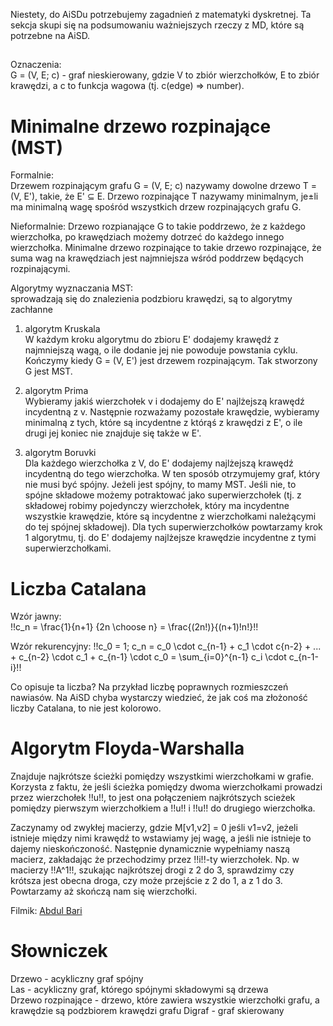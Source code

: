 Niestety, do AiSDu potrzebujemy zagadnień z matematyki dyskretnej. Ta sekcja skupi się na podsumowaniu ważniejszych rzeczy z MD, które są potrzebne na AiSD.

##

Oznaczenia:  
G = (V, E; c) - graf nieskierowany, gdzie V to zbiór wierzchołków, E to zbiór krawędzi, a c to funkcja wagowa (tj. c(edge) => number).

# Minimalne drzewo rozpinające (MST)

Formalnie:  
Drzewem rozpinającym grafu G = (V, E; c) nazywamy dowolne drzewo T = (V, E'),
takie, że E' ⊆ E. Drzewo rozpinające T nazywamy minimalnym, je±li ma minimalną wagę spośród
wszystkich drzew rozpinających grafu G.

Nieformalnie:
Drzewo rozpianające G to takie poddrzewo, że z każdego wierzchołka, po krawędziach możemy dotrzeć do każdego innego wierzchołka.
Minimalne drzewo rozpinające to takie drzewo rozpinające, że suma wag na krawędziach jest najmniejsza wśród poddrzew będących rozpinającymi.

Algorytmy wyznaczania MST:  
sprowadzają się do znalezienia podzbioru krawędzi, są to algorytmy zachłanne

1. algorytm Kruskala  
   W każdym kroku algorytmu do zbioru E' dodajemy krawędź z najmniejszą wagą, o ile dodanie jej nie powoduje powstania cyklu. Kończymy kiedy G = (V, E') jest drzewem rozpinającym. Tak stworzony G jest MST.

2. algorytm Prima  
   Wybieramy jakiś wierzchołek v i dodajemy do E' najlżejszą krawędź incydentną z v. Następnie rozważamy pozostałe krawędzie, wybieramy minimalną z tych, które są incydentne z którąś z krawędzi z E', o ile drugi jej koniec nie znajduje się także w E'.

3. algorytm Boruvki  
   Dla każdego wierzchołka z V, do E' dodajemy najlżejszą krawędź incydentną do tego wierzchołka. W ten sposób otrzymujemy graf, który nie musi być spójny. Jeżeli jest spójny, to mamy MST. Jeśli nie, to spójne składowe możemy potraktować jako superwierzchołek (tj. z składowej robimy pojedynczy wierzchołek, który ma incydentne wszystkie krawędzie, które są incydentne z wierzchołkami należącymi do tej spójnej składowej). Dla tych superwierzchołków powtarzamy krok 1 algorytmu, tj. do E' dodajemy najlżejsze krawędzie incydentne z tymi superwierzchołkami.

# Liczba Catalana

Wzór jawny:  
!!c_n = \frac{1}{n+1} {2n \choose n} = \frac{(2n!)}{(n+1)!n!}!!

Wzór rekurencyjny:
!!c_0 = 1; c_n = c_0 \cdot c\_{n-1} + c_1 \cdot c{n-2} + ... + c\_{n-2} \cdot c_1 + c\_{n-1} \cdot c_0 = \sum\_{i=0}^{n-1} c_i \cdot c\_{n-1-i}!!

Co opisuje ta liczba? Na przykład liczbę poprawnych rozmieszczeń nawiasów. Na AiSD chyba wystarczy wiedzieć, że jak coś ma złożoność liczby Catalana, to nie jest kolorowo.

# Algorytm Floyda-Warshalla

Znajduje najkrótsze ścieżki pomiędzy wszystkimi wierzchołkami w grafie.
Korzysta z faktu, że jeśli ścieżka pomiędzy dwoma wierzchołkami prowadzi przez wierzchołek !!u!!, to jest ona połączeniem najkrótszych scieżek pomiędzy pierwszym wierzchołkiem a !!u!! i !!u!! do drugiego wierzchołka.

Zaczynamy od zwykłej macierzy, gdzie M[v1,v2] = 0 jeśli v1=v2, jeżeli istnieje między nimi krawędź to wstawiamy jej wagę, a jeśli nie istnieje to dajemy nieskończoność. Następnie dynamicznie wypełniamy naszą macierz, zakładając że przechodzimy przez !!i!!-ty wierzchołek. Np. w macierzy !!A^1!!, szukając najkrótszej drogi z 2 do 3, sprawdzimy czy krótsza jest obecna droga, czy może przejście z 2 do 1, a z 1 do 3. Powtarzamy aż skończą nam się wierzchołki.

Filmik: [Abdul Bari](https://www.youtube.com/watch?v=oNI0rf2P9gE)

# Słowniczek

Drzewo - acykliczny graf spójny  
Las - acykliczny graf, którego spójnymi składowymi są drzewa  
Drzewo rozpinające - drzewo, które zawiera wszystkie wierzchołki grafu, a krawędzie są podzbiorem krawędzi grafu
Digraf - graf skierowany
